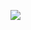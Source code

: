 [![](https://mermaid.ink/img/pako:eNrNVkuP2jAQ_iuR9wooZAMhqVRpgfa02yLgVOXiTRywMHZkOy3P_17nsbAJDhRYaesDZF6fP89kJt6CgIUIeGDGYTw3pkOf-tRQSySvuWoIJTQGjBAUSMwKa7pCzHOV8Tw-avuc_SGtAcGISqPZ_Lp7ZrNdoZ0g_hsHqPXCKJaMYzpTxpn6OxOebn8SD_kCydRS8GK8inDG9WZWlzB1VFPdD8aXkOANLOfvguOVNBENT0r3RCFZCywMQ181o7Q-o4ZvDM-n-nCOj6lcCU7HbcTV73emEgWFPANX9fuAkn1boSD5X_psymF45viF-e6qvMf5yUPERRUq075ACmdoqQjXAVXc7iamwxswSvNyVGGVtED8aK9DrfrdTVMLWCS1CjrGYnE5kWWvuwlq4FLVJ7XdP_G74j3M2vg4QA-tPFIAWEhEA3SpmccoQjx19PJ9DZ1pxFmEpdCZ-pDA0jZHkzq6qB83kySOGZc6ftO-flrUJfEpkfOJGl4cy3Xt_K0dhGn2cqEeNStMqtiVx5cu7mSn40tSzc378Oo81eXxvivKzR_H6yf2jZ-IPDggUIghiowQRTAh0ogwId4DtJ1HK2gImc4c78GG9qsdfqmEoJVEXJHXx-RiNaZENo-LsnVhr3Ico7Ip8AZ57W68Uq6gAZZIXapwqK642zTUB3KumtcHnnoszuYDn-6VK0wkm6xpALwIEoEaIIlDKNEQQ9Uty4M2hvQXY0qWPMlF4G3BCnht02xZpmN2nZ7d6TiWbTXAGnhWr9VzXNd0Oq5j2t1H19k3wCZDMJWlbZvKs-ParuPY1v4vkCnj_w?type=png)](https://mermaid.live/edit#pako:eNrNVkuP2jAQ_iuR9wooZAMhqVRpgfa02yLgVOXiTRywMHZkOy3P_17nsbAJDhRYaesDZF6fP89kJt6CgIUIeGDGYTw3pkOf-tRQSySvuWoIJTQGjBAUSMwKa7pCzHOV8Tw-avuc_SGtAcGISqPZ_Lp7ZrNdoZ0g_hsHqPXCKJaMYzpTxpn6OxOebn8SD_kCydRS8GK8inDG9WZWlzB1VFPdD8aXkOANLOfvguOVNBENT0r3RCFZCywMQ181o7Q-o4ZvDM-n-nCOj6lcCU7HbcTV73emEgWFPANX9fuAkn1boSD5X_psymF45viF-e6qvMf5yUPERRUq075ACmdoqQjXAVXc7iamwxswSvNyVGGVtED8aK9DrfrdTVMLWCS1CjrGYnE5kWWvuwlq4FLVJ7XdP_G74j3M2vg4QA-tPFIAWEhEA3SpmccoQjx19PJ9DZ1pxFmEpdCZ-pDA0jZHkzq6qB83kySOGZc6ftO-flrUJfEpkfOJGl4cy3Xt_K0dhGn2cqEeNStMqtiVx5cu7mSn40tSzc378Oo81eXxvivKzR_H6yf2jZ-IPDggUIghiowQRTAh0ogwId4DtJ1HK2gImc4c78GG9qsdfqmEoJVEXJHXx-RiNaZENo-LsnVhr3Ico7Ip8AZ57W68Uq6gAZZIXapwqK642zTUB3KumtcHnnoszuYDn-6VK0wkm6xpALwIEoEaIIlDKNEQQ9Uty4M2hvQXY0qWPMlF4G3BCnht02xZpmN2nZ7d6TiWbTXAGnhWr9VzXNd0Oq5j2t1H19k3wCZDMJWlbZvKs-ParuPY1v4vkCnj_w)
